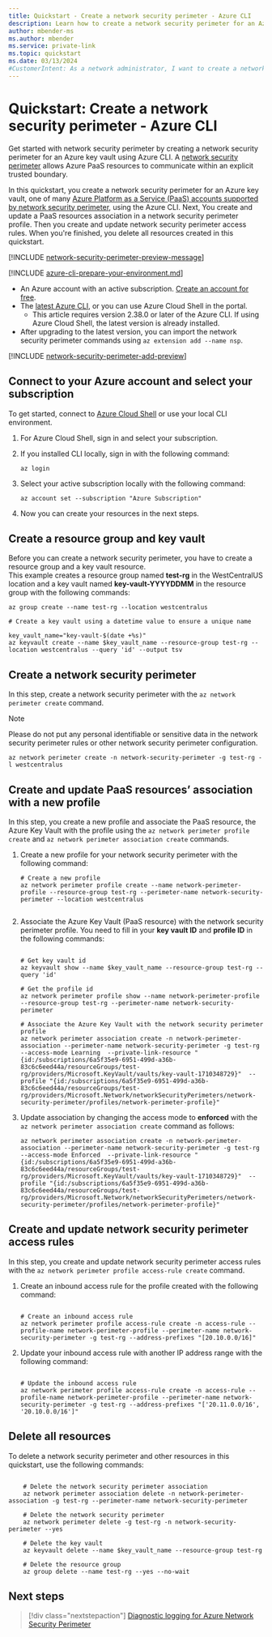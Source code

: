 ```yaml
---
title: Quickstart - Create a network security perimeter - Azure CLI
description: Learn how to create a network security perimeter for an Azure resource using Azure CLI. This example demonstrates the creation of a network security perimeter for an Azure Key Vault.
author: mbender-ms
ms.author: mbender
ms.service: private-link
ms.topic: quickstart
ms.date: 03/13/2024
#CustomerIntent: As a network administrator, I want to create a network security perimeter for an Azure resource using Azure CLI, so that I can control the network traffic to and from the resource.
---
```


# Quickstart: Create a network security perimeter - Azure CLI

Get started with network security perimeter by creating a network security perimeter for an Azure key vault using Azure CLI. A [network security perimeter](network-security-perimeter-concepts.md) allows Azure PaaS resources to communicate within an explicit trusted boundary.

In this quickstart, you create a network security perimeter for an Azure key vault, one of many [Azure Platform as a Service (PaaS) accounts supported by network security perimeter](./network-security-perimeter-concepts.md#onboarded-private-link-resources), using the Azure CLI. Next, You create and update a PaaS resources association in a network security perimeter profile. Then you create and update network security perimeter access rules. When you're finished, you delete all resources created in this quickstart.

[!INCLUDE [network-security-perimeter-preview-message](../../includes/network-security-perimeter-preview-message.md)]

[!INCLUDE [azure-cli-prepare-your-environment.md](~/reusable-content/azure-cli/azure-cli-prepare-your-environment.md)]

- An Azure account with an active subscription. [Create an account for free](https://azure.microsoft.com/free/?WT.mc_id=A261C142F).
- The [latest Azure CLI](/cli/azure/install-azure-cli), or you can use Azure Cloud Shell in the portal.
  - This article requires version 2.38.0 or later of the Azure CLI. If using Azure Cloud Shell, the latest version is already installed.
- After upgrading to the latest version, you can import the network security perimeter commands using `az extension add --name nsp`.

[!INCLUDE [network-security-perimeter-add-preview](../../includes/network-security-perimeter-add-preview.md)]


## Connect to your Azure account and select your subscription

To get started, connect to [Azure Cloud Shell](https://shell.azure.com) or use your local CLI environment.

1. For Azure Cloud Shell, sign in and select your subscription.
1. If you installed CLI locally, sign in with the following command: 

    ```azurecli-interactive
    az login 
    ```

1. Select your active subscription locally with the following command: 

    ```azurecli-interactive
    az account set --subscription "Azure Subscription"
    ```

1. Now you can create your resources in the next steps.
   
## Create a resource group and key vault

Before you can create a network security perimeter, you have to create a resource group and a key vault resource.  
This example creates a resource group named **test-rg** in the WestCentralUS location and a key vault named **key-vault-YYYYDDMM** in the resource group with the following commands:

```azurecli-interactive
az group create --name test-rg --location westcentralus

# Create a key vault using a datetime value to ensure a unique name

key_vault_name="key-vault-$(date +%s)"
az keyvault create --name $key_vault_name --resource-group test-rg --location westcentralus --query 'id' --output tsv

```
 
## Create a network security perimeter

In this step, create a network security perimeter with the `az network perimeter create` command.

> [!NOTE]
> Please do not put any personal identifiable or sensitive data in the network security perimeter rules or other network security perimeter configuration.

```azurecli-interactive
az network perimeter create -n network-security-perimeter -g test-rg -l westcentralus
```

## Create and update PaaS resources’ association with a new profile

In this step, you create a new profile and associate the PaaS resource, the Azure Key Vault with the profile using the `az network perimeter profile create` and `az network perimeter association create` commands.

1. Create a new profile for your network security perimeter with the following command:

    ```azurecli-interactive
    # Create a new profile
    az network perimeter profile create --name network-perimeter-profile --resource-group test-rg --perimeter-name network-security-perimeter --location westcentralus

    
    ```
2. Associate the Azure Key Vault (PaaS resource) with the network security perimeter profile. You need to fill in your **key vault ID** and **profile ID** in the following commands:

    ```azurecli-interactive

    # Get key vault id
    az keyvault show --name $key_vault_name --resource-group test-rg --query 'id'
    
    # Get the profile id
    az network perimeter profile show --name network-perimeter-profile --resource-group test-rg --perimeter-name network-security-perimeter

    # Associate the Azure Key Vault with the network security perimeter profile
    az network perimeter association create -n network-perimeter-association --perimeter-name network-security-perimeter -g test-rg --access-mode Learning  --private-link-resource "{id:/subscriptions/6a5f35e9-6951-499d-a36b-83c6c6eed44a/resourceGroups/test-rg/providers/Microsoft.KeyVault/vaults/key-vault-1710348729}"  --profile "{id:/subscriptions/6a5f35e9-6951-499d-a36b-83c6c6eed44a/resourceGroups/test-rg/providers/Microsoft.Network/networkSecurityPerimeters/network-security-perimeter/profiles/network-perimeter-profile}"
    
    ```
 
3. Update association by changing the access mode to **enforced** with the `az network perimeter association create` command as follows:

    ```azurecli-interactive
    az network perimeter association create -n network-perimeter-association --perimeter-name network-security-perimeter -g test-rg --access-mode Enforced  --private-link-resource "{id:/subscriptions/6a5f35e9-6951-499d-a36b-83c6c6eed44a/resourceGroups/test-rg/providers/Microsoft.KeyVault/vaults/key-vault-1710348729}"  --profile "{id:/subscriptions/6a5f35e9-6951-499d-a36b-83c6c6eed44a/resourceGroups/test-rg/providers/Microsoft.Network/networkSecurityPerimeters/network-security-perimeter/profiles/network-perimeter-profile}"
    ```

## Create and update network security perimeter access rules

In this step, you create and update network security perimeter access rules with the `az network perimeter profile access-rule create` command.

1. Create an inbound access rule for the profile created with the following command:

    ```azurecli-interactive

    # Create an inbound access rule
    az network perimeter profile access-rule create -n access-rule --profile-name network-perimeter-profile --perimeter-name network-security-perimeter -g test-rg --address-prefixes "[20.10.0.0/16]"

    ```

1. Update your inbound access rule with another IP address range with the following command:

    ```azurecli-interactive
    
    # Update the inbound access rule
    az network perimeter profile access-rule create -n access-rule --profile-name network-perimeter-profile --perimeter-name network-security-perimeter -g test-rg --address-prefixes "['20.11.0.0/16', '20.10.0.0/16']"

    ```

## Delete all resources

To delete a network security perimeter and other resources in this quickstart, use the following commands:

```azurecli-interactive

    # Delete the network security perimeter association
    az network perimeter association delete -n network-perimeter-association -g test-rg --perimeter-name network-security-perimeter

    # Delete the network security perimeter
    az network perimeter delete -g test-rg -n network-security-perimeter --yes
    
    # Delete the key vault
    az keyvault delete --name $key_vault_name --resource-group test-rg
    
    # Delete the resource group
    az group delete --name test-rg --yes --no-wait

```

## Next steps

> [!div class="nextstepaction"]
> [Diagnostic logging for Azure Network Security Perimeter](./network-security-perimeter-diagnostic-logs.md)
